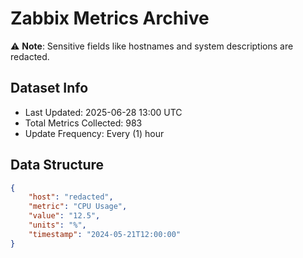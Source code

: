 # Zabbix Metrics Archive

⚠️ **Note**: Sensitive fields like hostnames and system descriptions are redacted.

## Dataset Info
- Last Updated: 2025-06-28 13:00 UTC
- Total Metrics Collected: 983
- Update Frequency: Every (1) hour

## Data Structure
```json
{
    "host": "redacted",
    "metric": "CPU Usage",
    "value": "12.5",
    "units": "%",
    "timestamp": "2024-05-21T12:00:00"
}
```
